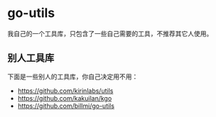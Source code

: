 # go-utils

我自己的一个工具库，只包含了一些自己需要的工具，不推荐其它人使用。


## 别人工具库

下面是一些别人的工具库，你自己决定用不用：

- https://github.com/kirinlabs/utils
- https://github.com/kakuilan/kgo
- https://github.com/billmi/go-utils
